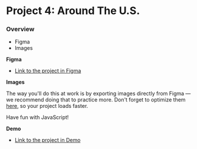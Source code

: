 # Project 4: Around The U.S.

### Overview

* Figma
* Images

**Figma**

* [Link to the project in Figma](https://www.figma.com/file/SurN1jaeEQIhuZEDMhmWWf/Sprint-4-Around-The-U.S.-desktop-mobile?node-id=0%3A1)

**Images**

The way you'll do this at work is by exporting images directly from Figma — we recommend doing that to practice more. Don't forget to optimize them [here](https://tinypng.com/), so your project loads faster. 

Have fun with JavaScript!

**Demo**

* [Link to the project in Demo](https://avi413.github.io/web_project_4/)
